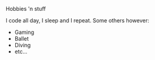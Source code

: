 Hobbies 'n stuff

I code all day, I sleep and I repeat. Some others however:
- Gaming
- Ballet
- Diving
- etc...
